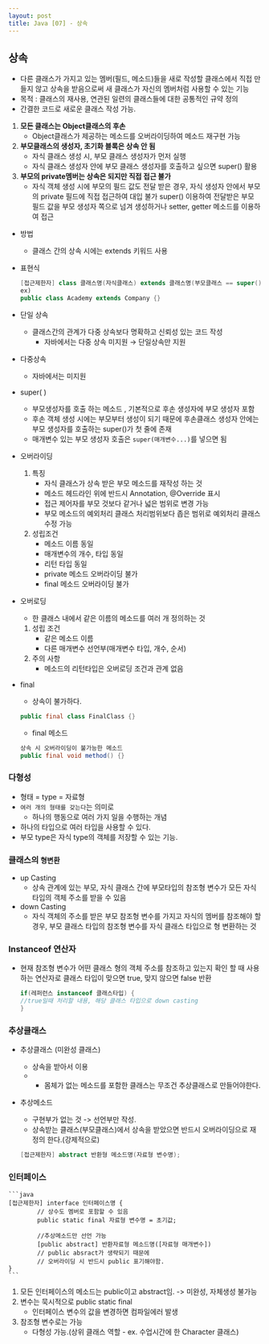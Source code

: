```yaml
---
layout: post
title: Java [07] - 상속
---
```



## 상속

- 다른 클래스가 가지고 있는 멤버(필드, 메소드)들을 새로 작성할 클래스에서 직접 만들지 않고 상속을 받음으로써 새 클래스가 자신의 멤버처럼 사용할 수 있는 기능
- 목적 : 클래스의 재사용, 연관된 일련의 클래스들에 대한 공통적인 규약 정의
- 간결한 코드로 새로운 클래스 작성 가능.


1. **모든 클래스는 Object클래스의 후손**
    - Object클래스가 제공하는 메소드를 오버라이딩하여 메소드 재구현 가능
2. **부모클래스의 생성자, 초기화 블록은 상속 안 됨**
    - 자식 클래스 생성 시, 부모 클래스 생성자가 먼저 실행
    - 자식 클래스 생성자 안에 부모 클래스 생성자를 호출하고 싶으면 super() 활용
3. **부모의 private멤버는 상속은 되지만 직접 접근 불가**
    - 자식 객체 생성 시에 부모의 필드 값도 전달 받은 경우,
      자식 생성자 안에서 부모의 private 필드에 직접 접근하여 대입 불가
      super() 이용하여 전달받은 부모 필드 값을 부모 생성자 쪽으로 넘겨 생성하거나 setter, getter 메소드를 이용하여 접근

- 방법
    - 클래스 간의 상속 시에는 extends 키워드 사용

- 표현식
    ```java
    [접근제한자] class 클래스명(자식클래스) extends 클래스명(부모클래스 == super()라고도 함.) {}
    ex)
    public class Academy extends Company {}
    ```

- 단일 상속
    - 클래스간의 관계가 다중 상속보다 명확하고 신뢰성 있는 코드 작성
        - 자바에서는 다중 상속 미지원 → 단일상속만 지원
- 다중상속
    - 자바에서는 미지원


- super( )
    - 부모생성자를 호출 하는 메소드 , 기본적으로 후손 생성자에 부모 생성자 포함
    - 후손 객체 생성 시에는 부모부터 생성이 되기 때문에 후손클래스 생성자 안에는 부모 생성자를 호출하는 super()가 첫 줄에 존재 
    - 매개변수 있는 부모 생성자 호출은 `super(매개변수...)`를 넣으면 됨



- 오버라이딩
    1. 특징
        - 자식 클래스가 상속 받은 부모 메소드를 재작성 하는 것
        - 메소드 헤드라인 위에 반드시 Annotation, @Override 표시
        - 접근 제어자를 부모 것보다 같거나 넓은 범위로 변경 가능
        - 부모 메소드의 예외처리 클래스 처리범위보다 좁은 범위로 예외처리 클래스 수정 가능
    2. 성립조건
        - 메소드 이름 동일 
        - 매개변수의 개수, 타입 동일 
        - 리턴 타입 동일
        - private 메소드 오버라이딩 불가
        - final 메소드 오버라이딩 불가

- 오버로딩
    - 한 클래스 내에서 같은 이름의 메소드를 여러 개 정의하는 것
    1. 성립 조건 
        - 같은 메소드 이름
        - 다른 매개변수 선언부(매개변수 타입, 개수, 순서)
    2. 주의 사항
        - 메소드의 리턴타입은 오버로딩 조건과 관계 없음

- final
    - 상속이 불가하다.
    ```java
    public final class FinalClass {}
    ```
    - final 메소드
    ```java
    상속 시 오버라이딩이 불가능한 메소드
    public final void method() {}
    ```

  





### 다형성

- 형태 = type = 자료형
- `여러 개의 형태를 갖는다`는 의미로
    - 하나의 행동으로 여러 가지 일을 수행하는 개념
- 하나의 타입으로 여러 타입을 사용할 수 있다.
- 부모 type은 자식 type의 객체를 저장할 수 있는 기능.

### 클래스의 `형변환`

- up Casting
    - 상속 관계에 있는 부모, 자식 클래스 간에 부모타입의 참조형 변수가 모든 자식 타입의 객체 주소를 받을 수 있음
- down Casting
    - 자식 객체의 주소를 받은 부모 참조형 변수를 가지고 자식의 멤버를 참조해야 할 경우, 부모 클래스 타입의 참조형 변수를 자식 클래스 타입으로 형 변환하는 것

### Instanceof 연산자
- 현재 참조형 변수가 어떤 클래스 형의 객체 주소를 참조하고 있는지 확인 할 때 사용하는 연산자로 클래스 타입이 맞으면 true, 맞지 않으면 false 반환
    ```java
    if(레퍼런스 instanceof 클래스타입) {
    //true일때 처리할 내용, 해당 클래스 타입으로 down casting 
    }
    ```

  

### 추상클래스

- 추상클래스 (미완성 클래스)
    - 상속을 받아서 이용 
    - - 몸체가 없는 메소드를 포함한 클래스는 무조건 추상클래스로 만들어야한다.

- 추상메소드
    - 구현부가 없는 것 -> 선언부만 작성. 
    - 상속받는 클래스(부모클래스)에서 상속을 받았으면 반드시 오버라이딩으로 재정의 한다.(강제적으로)
    ```java
    [접근제한자] abstract 반환형 메소드명(자료형 변수명);
    ```

    

### 인터페이스

    ```java
    [접근제한자] interface 인터페이스명 {
            // 상수도 멤버로 포함할 수 있음			
            public static final 자료형 변수명 = 초기값;

            //추상메소드만 선언 가능
            [public abstract] 반환자료형 메소드명([자료형 매개변수])
            // public absract가 생략되기 때문에
            // 오버라이딩 시 반드시 public 표기해야함.
    }
    ```
1. 모든 인터페이스의 메소드는 public이고 abstract임.   -> 미완성, 자체생성 불가능
2. 변수는 묵시적으로 public static final
    - 인터페이스 변수의 값을 변경하면 컴파일에러 발생
3. 참조형 변수로는 가능
    - 다형성 가능.(상위 클래스 역할 - ex. 수업시간에 한 Character 클래스)



